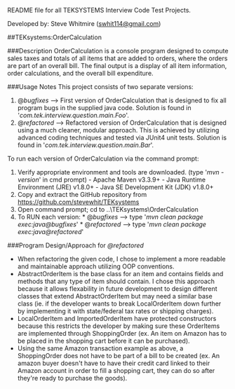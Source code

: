 README file for all TEKSYSTEMS Interview Code Test Projects.

Developed by: Steve Whitmire (swhit114@gmail.com)

##TEKsystems:OrderCalculation

###Description
OrderCalculation is a console program designed to compute sales taxes and totals of all items that are added to orders, where the orders are part of an overall bill. The final output is a display of all item information, order calculations, and the overall bill expenditure.

###Usage Notes
This project consists of two separate versions: 
  1. @*bugfixes*   -->  First version of OrderCalculation that is designed to fix all program bugs
                      in the supplied java code. Solution is found in '*com.tek.interview.question.main.Foo*'.
  2. @*refactored* -->  Refactored version of OrderCalculation that is designed using a much cleaner, 
                      modular approach. This is achieved by utilizing advanced coding techniques 
                      and tested via JUnit4 unit tests. Solution is found in '*com.tek.interview.question.main.Bar*'.
                      
To run each version of OrderCalculation via the command prompt:
  1. Verify appropriate environment and tools are downloaded. (type '*mvn -version*' in cmd prompt)
    - Apache Maven v3.3.9+
    - Java Runtime Environment (JRE) v1.8.0+
    - Java SE Development Kit (JDK) v1.8.0+    
  2. Copy and extract the GitHub repository from https://github.com/stevewhit/TEKsystems
  3. Open command prompt; cd to ..\TEKsystems\OrderCalculation
  4. To RUN each version:
    * @*bugfixes*   --> type '*mvn clean package exec:java@bugfixes*'
    * @*refactored* --> type '*mvn clean package exec:java@refactored*'
    
###Program Design/Approach for *@refactored*
  - When refactoring the given code, I chose to implement a more readable and maintainable approach utilizing OOP conventions.
  - AbstractOrderItem is the base class for an item and contains fields and methods that any type of item should contain. I chose this approach because it allows flexability in future development to design different classes that extend AbstractOrderItem but may need a similar base class (ie. if the developer wants to break LocalOrderItem down further by implementing it with state/federal tax rates or shipping charges).
  - LocalOrderItem and ImportedOrderItem have protected constructors because this restricts the developer by making sure these OrderItems are implemented through ShoppingOrder (ex. An item on Amazon has to be placed in the shopping cart before it can be purchased).
  - Using the same Amazon transaction example as above, a ShoppingOrder does not have to be part of a bill to be created (ex. An amazon buyer doesn't have to have their credit card linked to their Amazon account in order to fill a shopping cart, they can do so after they're ready to purchase the goods).
